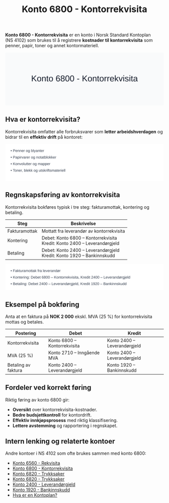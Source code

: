 ﻿---
title: "Konto 6800 - Kontorrekvisita"
seoTitle: "Konto 6800 | Kontorrekvisita | Kontoplan"
description: "Konto 6800 i norsk kontoplan brukes til å føre kostnader til kontorrekvisita som penner, papir, toner og materiell. Se bokføring, eksempel og relaterte kontoer."
summary: "Slik fører du kontorrekvisita på konto 6800, med eksempel og relaterte kontoer."
---

**Konto 6800 - Kontorrekvisita** er en konto i Norsk Standard Kontoplan (NS 4102) som brukes til å registrere **kostnader til kontorrekvisita** som penner, papir, toner og annet kontormateriell.

![Illustrasjon av konto 6800 Kontorrekvisita](6800-kontorrekvisita-image.svg)

## Hva er kontorrekvisita?

Kontorrekvisita omfatter alle forbruksvarer som **letter arbeidshverdagen** og bidrar til en **effektiv drift** på kontoret:

![Typer kontorrekvisita](kontorrekvisita-typer.svg)

## Regnskapsføring av kontorrekvisita

Kontorrekvisita bokføres typisk i tre steg: fakturamottak, kontering og betaling.

| Steg            | Beskrivelse                                               |
|-----------------|-----------------------------------------------------------|
| Fakturamottak   | Mottatt fra leverandør av kontorrekvisita                 |
| Kontering       | Debet: Konto 6800 – Kontorrekvisita<br>Kredit: Konto 2400 – Leverandørgjeld |
| Betaling        | Debet: Konto 2400 – Leverandørgjeld<br>Kredit: Konto 1920 – Bankinnskudd |

![Bokføringsprosess kontorrekvisita](kontorrekvisita-bokforing.svg)

## Eksempel på bokføring

Anta at en faktura på **NOK 2 000** ekskl. MVA (25 %) for kontorrekvisita mottas og betales.

| Postering             | Debet                      | Kredit                         |
|-----------------------|----------------------------|--------------------------------|
| Kontorrekvisita       | Konto 6800 – Kontorrekvisita | Konto 2400 – Leverandørgjeld |
| MVA (25 %)            | Konto 2710 – Inngående MVA  | Konto 2400 – Leverandørgjeld |
| Betaling av faktura   | Konto 2400 – Leverandørgjeld | Konto 1920 – Bankinnskudd    |

## Fordeler ved korrekt føring

Riktig føring av konto 6800 gir:

* **Oversikt** over kontorrekvisita-kostnader.
* **Bedre budsjettkontroll** for kontordrift.
* **Effektiv innkjøpsprosess** med riktig klassifisering.
* **Lettere avstemming** og rapportering i regnskapet.

## Intern lenking og relaterte kontoer

Andre kontoer i NS 4102 som ofte brukes sammen med konto 6800:

* [Konto 6560 - Rekvisita](/blogs/kontoplan/6560-rekvisita "Konto 6560 - Rekvisita")
* [Konto 6800 - Kontorrekvisita](/blogs/kontoplan/6800-kontorrekvisita "Konto 6800 - Kontorrekvisita")
* [Konto 6820 - Trykksaker](/blogs/kontoplan/6820-trykksaker "Konto 6820 - Trykksaker")
* [Konto 6820 - Trykksaker](/blogs/kontoplan/6820-trykksaker "Konto 6820 - Trykksaker")
* [Konto 2400 - Leverandørgjeld](/blogs/kontoplan/2400-leverandorgjeld "Konto 2400 - Leverandørgjeld")
* [Konto 1920 - Bankinnskudd](/blogs/kontoplan/1920-bankinnskudd "Konto 1920 - Bankinnskudd")
* [Hva er en Kontoplan?](/blogs/regnskap/hva-er-kontoplan "Hva er en Kontoplan? Komplett Guide til Kontoplaner i Norsk Regnskap")






